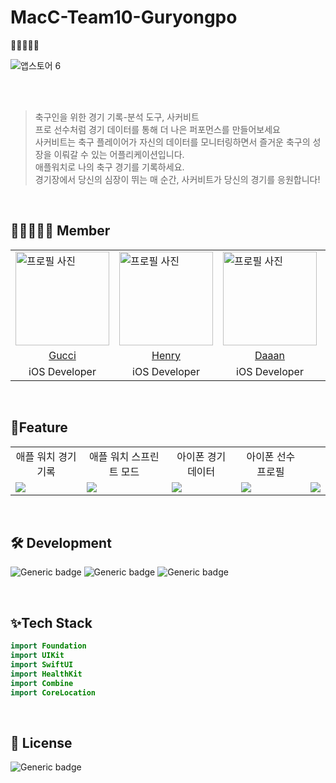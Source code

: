# MacC-Team10-Guryongpo
🐲🐉🐲🐉🐲

![앱스토어 6](https://github.com/DeveloperAcademy-POSTECH/MacC-Team10-Guryongpo/assets/52576276/89e62357-a1cb-4607-ad91-10e5f984b474)

</br>
</br>

> 축구인을 위한 경기 기록-분석 도구, 사커비트 </br>
> 프로 선수처럼 경기 데이터를 통해 더 나은 퍼포먼스를 만들어보세요 </br>
> 사커비트는 축구 플레이어가 자신의 데이터를 모니터링하면서 즐거운 축구의 성장을 이뤄갈 수 있는 어플리케이션입니다. </br>
> 애플워치로 나의 축구 경기를 기록하세요. </br>
> 경기장에서 당신의 심장이 뛰는 매 순간, 사커비트가 당신의 경기를 응원합니다! </br>

</br>

## 🐲🐉🐲🐉🐲 Member
<table>
    <td>
      <img src="https://avatars.githubusercontent.com/Damagucci-Juice" alt="프로필 사진" style="width: 150px;">
    </td>
    <td>
      <img src="https://avatars.githubusercontent.com/Henrykim1111" alt="프로필 사진" style="width: 150px;">
    </td>
    <td>
      <img src="https://avatars.githubusercontent.com/geee3" alt="프로필 사진" style="width: 150px;">
    </td>
   <td>
      <img src="https://avatars.githubusercontent.com/yunwkgus" alt="프로필 사진" style="width: 150px;">
    </td>
  <td>
      <img src="https://avatars.githubusercontent.com/choiuyeong" alt="프로필 사진" style="width: 150px;">
    </td>
   <tr>
    <td align="center"><a href="https://github.com/Damagucci-Juice"> Gucci </a></td>
<td align="center"><a href="https://github.com/Henrykim1111"> Henry </a></td>
    <td align="center"><a href="https://github.com/geee3"> Daaan </a></td>
     <td align="center"><a href="https://github.com/yunwkgus"> Jose </a></td>
<td align="center"><a href="https://github.com/choiuyeong"> Wesley </a></td>
    </tr> 
 <tr>
<td align="center"> iOS Developer </td>
    <td align="center"> iOS Developer </a></td>
<td align="center"> iOS Developer </a></td>
    <td align="center"> UX Engineer </a></td>
    <td align="center"> UXUI Designer  </a></td>
    </tr> 
</table>

</br>

## 📱Feature

<table>
 <tr>
    <td align="center"> 애플 워치 경기 기록 </td>
    <td align="center"> 애플 워치 스프린트 모드  </td>
    <td align="center"> 아이폰 경기 데이터 </td>
    <td align="center"> 아이폰 선수 프로필 </td>
    </tr> 
<td>
<img src="https://github.com/GYURI-PARK/Algorithm/assets/93391058/e63aea77-964e-4201-b45f-d2db5bb753e0"></td>
<td>
<img src="https://github.com/GYURI-PARK/Algorithm/assets/93391058/3ba3cca3-324a-4cff-9043-a5c72672612b"></td>
<td>
<img src="https://github.com/GYURI-PARK/Algorithm/assets/93391058/4a65e766-7f09-419e-8a91-5374036fd625"></td>
<td>
<img src="https://github.com/GYURI-PARK/Algorithm/assets/93391058/6682c4e0-3835-4674-bd1b-0c0c5857dcdc"></td>
<td>
<img src="https://github.com/GYURI-PARK/Algorithm/assets/93391058/870a6293-9e33-4aeb-bcd2-33af71edf8b9"></td>
</table>

</br>

## 🛠️ Development

![Generic badge](https://img.shields.io/badge/version-1.0.1-critical.svg)
![Generic badge](https://img.shields.io/badge/iOS-16.0+-green.svg)
![Generic badge](https://img.shields.io/badge/Xcode-15.0-blue.svg)

</br>

## ✨Tech Stack

```swift
import Foundation
import UIKit
import SwiftUI
import HealthKit
import Combine
import CoreLocation

```
</br>

## 🔏 License

![Generic badge](https://img.shields.io/badge/Apache_License_2.0-yellow.svg)

